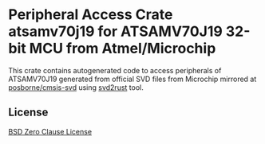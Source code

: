 # Peripheral Access Crate atsamv70j19 for ATSAMV70J19 32-bit MCU from Atmel/Microchip

This crate contains autogenerated code to access peripherals of ATSAMV70J19 generated from official SVD files from Microchip mirrored at [posborne/cmsis-svd](https://github.com/posborne/cmsis-svd) using [svd2rust](https://github.com/rust-embedded/svd2rust/) tool.

## License

[BSD Zero Clause License](https://choosealicense.com/licenses/0bsd/)
